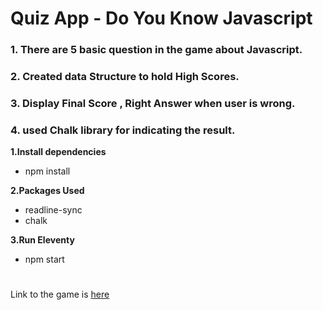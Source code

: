 # **Quiz App - Do You Know Javascript**

### 1. There are 5 basic question in the game about Javascript.
### 2. Created data Structure to hold High Scores.  
### 3. Display Final Score , Right Answer when user is wrong.
### 4. used Chalk library for indicating the result.

**1.Install dependencies**
  - npm install
  
**2.Packages Used**
  - readline-sync
  - chalk

 **3.Run Eleventy**
  - npm start 
 
 #

Link to the game is [here](https://replit.com/@swapnalisbhargu/quiz-app?embed=1&output=1#index.js)